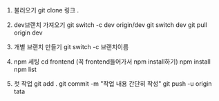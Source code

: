 1. 불러오기
git clone 링크 .

2. dev브랜치 가져오기
git switch -c dev origin/dev
git switch dev
git pull origin dev

3. 개별 브랜치 만들기
git switch -c 브랜치이름

4. npm 세팅
cd frontend (꼭 frontend들어가서 npm install하기)
npm install
npm list

5. 첫 작업
git add .
git commit -m "작업 내용 간단히 작성"
git push -u origin tata
